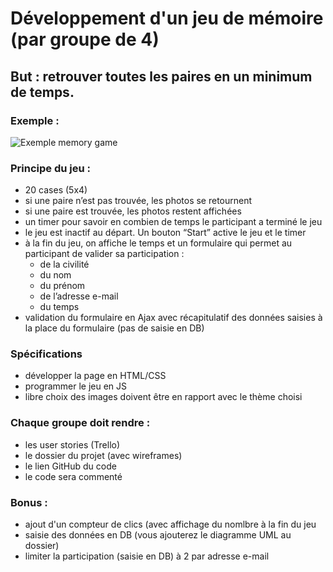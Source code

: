# Développement d'un jeu de mémoire (par groupe de 4)

## But : retrouver toutes les paires en un minimum de temps.

### Exemple :
![Exemple memory game](http://cdn.shopify.com/s/files/1/0322/7017/products/SLM-225_B_large.jpg?v=1396120490)

### Principe du jeu :
* 20 cases (5x4)
* si une paire n’est pas trouvée, les photos se retournent
* si une paire est trouvée, les photos restent affichées
* un timer pour savoir en combien de temps le participant a terminé le jeu
* le jeu est inactif au départ. Un bouton “Start” active le jeu et le timer
* à la fin du jeu, on affiche le temps et un formulaire qui permet au participant de valider sa participation :
  * de la civilité
  * du nom
  * du prénom
  * de l’adresse e-mail
  * du temps
* validation du formulaire en Ajax avec récapitulatif des données saisies à la place du formulaire (pas de saisie en DB)


### Spécifications
* développer la page en HTML/CSS
* programmer le jeu en JS
* libre choix des images doivent être en rapport avec le thème choisi

### Chaque groupe doit rendre :
* les user stories (Trello)
* le dossier du projet (avec wireframes)
* le lien GitHub du code
* le code sera commenté


### Bonus :
* ajout d'un compteur de clics (avec affichage du nomlbre à la fin du jeu
* saisie des données en DB (vous ajouterez le diagramme UML au dossier)
* limiter la participation (saisie en DB) à 2 par adresse e-mail
